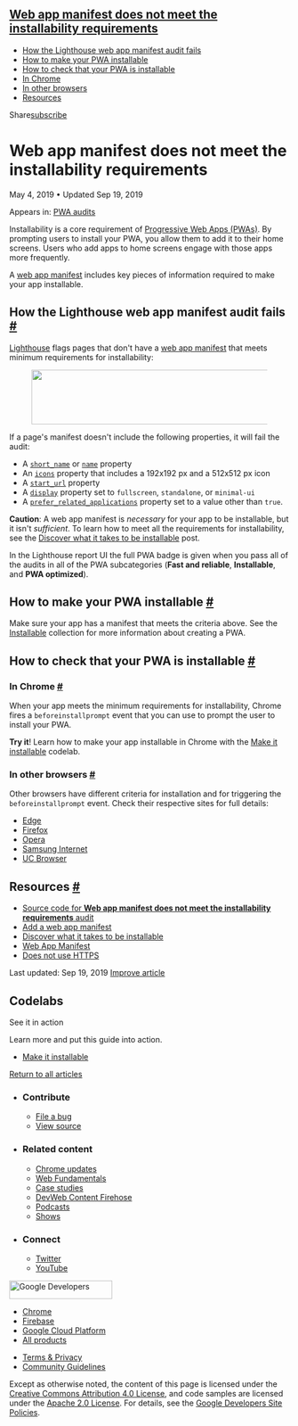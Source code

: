 

## <a href="#web-app-manifest-does-not-meet-the-installability-requirements" class="w-toc__header--link">Web app manifest does not meet the installability requirements</a>

- [How the Lighthouse web app manifest audit fails](#how-the-lighthouse-web-app-manifest-audit-fails)
- [How to make your PWA installable](#how-to-make-your-pwa-installable)
- [How to check that your PWA is installable](#how-to-check-that-your-pwa-is-installable)
- [In Chrome](#in-chrome)
- [In other browsers](#in-other-browsers)
- [Resources](#resources)

Share<a href="/newsletter/" class="gc-analytics-event w-actions__fab w-actions__fab--subscribe"><span>subscribe</span></a>

# Web app manifest does not meet the installability requirements

May 4, 2019 <span class="w-author__separator">•</span> Updated Sep 19, 2019

<span class="w-post-signpost__title">Appears in:</span> <a href="/lighthouse-pwa" class="w-post-signpost__link">PWA audits</a>

Installability is a core requirement of [Progressive Web Apps (PWAs)](/discover-installable). By prompting users to install your PWA, you allow them to add it to their home screens. Users who add apps to home screens engage with those apps more frequently.

A [web app manifest](/add-manifest/) includes key pieces of information required to make your app installable.

## How the Lighthouse web app manifest audit fails <a href="#how-the-lighthouse-web-app-manifest-audit-fails" class="w-headline-link">#</a>

[Lighthouse](https://developers.google.com/web/tools/lighthouse/) flags pages that don't have a [web app manifest](/add-manifest/) that meets minimum requirements for installability:

<figure><img src="https://web-dev.imgix.net/image/tcFciHGuF3MxnTr1y5ue01OGLBn2/039DlaixA4drrswBzSra.png?auto=format" class="w-screenshot" sizes="(min-width: 800px) 800px, calc(100vw - 48px)" srcset="https://web-dev.imgix.net/image/tcFciHGuF3MxnTr1y5ue01OGLBn2/039DlaixA4drrswBzSra.png?auto=format&amp;w=200 200w, https://web-dev.imgix.net/image/tcFciHGuF3MxnTr1y5ue01OGLBn2/039DlaixA4drrswBzSra.png?auto=format&amp;w=228 228w, https://web-dev.imgix.net/image/tcFciHGuF3MxnTr1y5ue01OGLBn2/039DlaixA4drrswBzSra.png?auto=format&amp;w=260 260w, https://web-dev.imgix.net/image/tcFciHGuF3MxnTr1y5ue01OGLBn2/039DlaixA4drrswBzSra.png?auto=format&amp;w=296 296w, https://web-dev.imgix.net/image/tcFciHGuF3MxnTr1y5ue01OGLBn2/039DlaixA4drrswBzSra.png?auto=format&amp;w=338 338w, https://web-dev.imgix.net/image/tcFciHGuF3MxnTr1y5ue01OGLBn2/039DlaixA4drrswBzSra.png?auto=format&amp;w=385 385w, https://web-dev.imgix.net/image/tcFciHGuF3MxnTr1y5ue01OGLBn2/039DlaixA4drrswBzSra.png?auto=format&amp;w=439 439w, https://web-dev.imgix.net/image/tcFciHGuF3MxnTr1y5ue01OGLBn2/039DlaixA4drrswBzSra.png?auto=format&amp;w=500 500w, https://web-dev.imgix.net/image/tcFciHGuF3MxnTr1y5ue01OGLBn2/039DlaixA4drrswBzSra.png?auto=format&amp;w=571 571w, https://web-dev.imgix.net/image/tcFciHGuF3MxnTr1y5ue01OGLBn2/039DlaixA4drrswBzSra.png?auto=format&amp;w=650 650w, https://web-dev.imgix.net/image/tcFciHGuF3MxnTr1y5ue01OGLBn2/039DlaixA4drrswBzSra.png?auto=format&amp;w=741 741w, https://web-dev.imgix.net/image/tcFciHGuF3MxnTr1y5ue01OGLBn2/039DlaixA4drrswBzSra.png?auto=format&amp;w=845 845w, https://web-dev.imgix.net/image/tcFciHGuF3MxnTr1y5ue01OGLBn2/039DlaixA4drrswBzSra.png?auto=format&amp;w=964 964w, https://web-dev.imgix.net/image/tcFciHGuF3MxnTr1y5ue01OGLBn2/039DlaixA4drrswBzSra.png?auto=format&amp;w=1098 1098w, https://web-dev.imgix.net/image/tcFciHGuF3MxnTr1y5ue01OGLBn2/039DlaixA4drrswBzSra.png?auto=format&amp;w=1252 1252w, https://web-dev.imgix.net/image/tcFciHGuF3MxnTr1y5ue01OGLBn2/039DlaixA4drrswBzSra.png?auto=format&amp;w=1428 1428w, https://web-dev.imgix.net/image/tcFciHGuF3MxnTr1y5ue01OGLBn2/039DlaixA4drrswBzSra.png?auto=format&amp;w=1600 1600w" width="800" height="98" /></figure>If a page's manifest doesn't include the following properties, it will fail the audit:

- A [`short_name`](https://developer.mozilla.org/en-US/docs/Web/Manifest/short_name) or [`name`](https://developer.mozilla.org/en-US/docs/Web/Manifest/name) property
- An [`icons`](https://developer.mozilla.org/en-US/docs/Web/Manifest/icons) property that includes a 192x192 px and a 512x512 px icon
- A [`start_url`](https://developer.mozilla.org/en-US/docs/Web/Manifest/start_url) property
- A [`display`](https://developer.mozilla.org/en-US/docs/Web/Manifest/display) property set to `fullscreen`, `standalone`, or `minimal-ui`
- A [`prefer_related_applications`](https://developers.google.com/web/fundamentals/app-install-banners/native) property set to a value other than `true`.

**Caution**: A web app manifest is _necessary_ for your app to be installable, but it isn't _sufficient_. To learn how to meet all the requirements for installability, see the [Discover what it takes to be installable](/discover-installable) post.

In the Lighthouse report UI the full PWA badge is given when you pass all of the audits in all of the PWA subcategories (**Fast and reliable**, **Installable**, and **PWA optimized**).

## How to make your PWA installable <a href="#how-to-make-your-pwa-installable" class="w-headline-link">#</a>

Make sure your app has a manifest that meets the criteria above. See the [Installable](/installable/) collection for more information about creating a PWA.

## How to check that your PWA is installable <a href="#how-to-check-that-your-pwa-is-installable" class="w-headline-link">#</a>

### In Chrome <a href="#in-chrome" class="w-headline-link">#</a>

When your app meets the minimum requirements for installability, Chrome fires a `beforeinstallprompt` event that you can use to prompt the user to install your PWA.

**Try it**! Learn how to make your app installable in Chrome with the [Make it installable](/codelab-make-installable) codelab.

### In other browsers <a href="#in-other-browsers" class="w-headline-link">#</a>

Other browsers have different criteria for installation and for triggering the `beforeinstallprompt` event. Check their respective sites for full details:

- [Edge](https://docs.microsoft.com/en-us/microsoft-edge/progressive-web-apps#requirements)
- [Firefox](https://developer.mozilla.org/en-US/docs/Web/Progressive_web_apps/Add_to_home_screen#How_do_you_make_an_app_A2HS-ready)
- [Opera](https://dev.opera.com/articles/installable-web-apps/)
- [Samsung Internet](https://hub.samsunginter.net/docs/ambient-badging/)
- [UC Browser](https://plus.ucweb.com/docs/pwa/docs-en/zvrh56)

## Resources <a href="#resources" class="w-headline-link">#</a>

- [Source code for **Web app manifest does not meet the installability requirements** audit](https://github.com/GoogleChrome/lighthouse/blob/master/lighthouse-core/audits/installable-manifest.js)
- [Add a web app manifest](/add-manifest/)
- [Discover what it takes to be installable](/discover-installable)
- [Web App Manifest](https://developer.mozilla.org/en-US/docs/Web/Manifest)
- [Does not use HTTPS](/is-on-https/)

<span class="w-mr--sm">Last updated: Sep 19, 2019 </span>[Improve article](https://github.com/GoogleChrome/web.dev/blob/master/src/site/content/en/lighthouse-pwa/installable-manifest/index.md)

## Codelabs

See it in action

Learn more and put this guide into action.

- <a href="/codelab-make-installable/" class="w-callout__link w-callout__link--codelab">Make it installable</a>

<a href="/lighthouse-pwa" class="gc-analytics-event w-article-navigation__link w-article-navigation__link--back w-article-navigation__link--single">Return to all articles</a>

- ### Contribute

  - <a href="https://github.com/GoogleChrome/web.dev/issues/new?assignees=&amp;labels=bug&amp;template=bug_report.md&amp;title=" class="w-footer__linkbox-link">File a bug</a>
  - <a href="https://github.com/googlechrome/web.dev" class="w-footer__linkbox-link">View source</a>

- ### Related content

  - <a href="https://blog.chromium.org/" class="w-footer__linkbox-link">Chrome updates</a>
  - <a href="https://developers.google.com/web/" class="w-footer__linkbox-link">Web Fundamentals</a>
  - <a href="https://developers.google.com/web/showcase/" class="w-footer__linkbox-link">Case studies</a>
  - <a href="https://devwebfeed.appspot.com/" class="w-footer__linkbox-link">DevWeb Content Firehose</a>
  - <a href="/podcasts/" class="w-footer__linkbox-link">Podcasts</a>
  - <a href="/shows/" class="w-footer__linkbox-link">Shows</a>

- ### Connect

  - <a href="https://www.twitter.com/ChromiumDev" class="w-footer__linkbox-link">Twitter</a>
  - <a href="https://www.youtube.com/user/ChromeDevelopers" class="w-footer__linkbox-link">YouTube</a>

<a href="https://developers.google.com/" class="w-footer__utility-logo-link"><img src="/images/lockup-color.png" alt="Google Developers" class="w-footer__utility-logo" width="185" height="33" /></a>

- <a href="https://developer.chrome.com/" class="w-footer__utility-link">Chrome</a>
- <a href="https://firebase.google.com/" class="w-footer__utility-link">Firebase</a>
- <a href="https://cloud.google.com/" class="w-footer__utility-link">Google Cloud Platform</a>
- <a href="https://developers.google.com/products" class="w-footer__utility-link">All products</a>

<!-- -->

- <a href="https://policies.google.com/" class="w-footer__utility-link">Terms &amp; Privacy</a>
- <a href="/community-guidelines/" class="w-footer__utility-link">Community Guidelines</a>

Except as otherwise noted, the content of this page is licensed under the [Creative Commons Attribution 4.0 License](https://creativecommons.org/licenses/by/4.0/), and code samples are licensed under the [Apache 2.0 License](https://www.apache.org/licenses/LICENSE-2.0). For details, see the [Google Developers Site Policies](https://developers.google.com/terms/site-policies).
